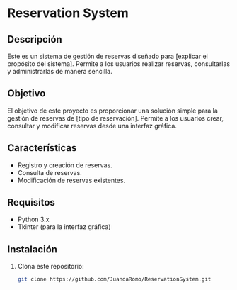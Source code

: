# Reservation System

## Descripción
Este es un sistema de gestión de reservas diseñado para [explicar el propósito del sistema]. Permite a los usuarios realizar reservas, consultarlas y administrarlas de manera sencilla.

## Objetivo
El objetivo de este proyecto es proporcionar una solución simple para la gestión de reservas de [tipo de reservación]. Permite a los usuarios crear, consultar y modificar reservas desde una interfaz gráfica.

## Características
- Registro y creación de reservas.
- Consulta de reservas.
- Modificación de reservas existentes.

## Requisitos
- Python 3.x
- Tkinter (para la interfaz gráfica)

## Instalación
1. Clona este repositorio:
   ```bash
   git clone https://github.com/JuandaRomo/ReservationSystem.git
